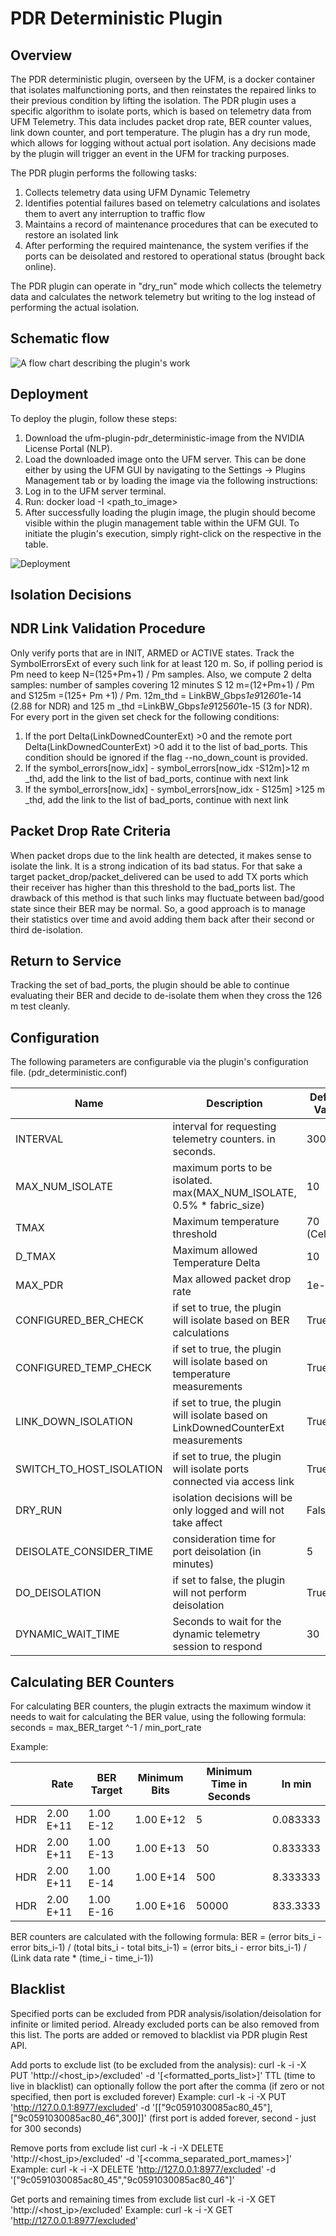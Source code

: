 # PDR Deterministic Plugin

## Overview

The PDR deterministic plugin, overseen by the UFM, is a docker container that isolates malfunctioning ports, and then reinstates the repaired links to their previous condition by lifting the isolation. The PDR plugin uses a specific algorithm to isolate ports, which is based on telemetry data from UFM Telemetry. This data includes packet drop rate, BER counter values, link down counter, and port temperature. The plugin has a dry run mode, which allows for logging without actual port isolation. Any decisions made by the plugin will trigger an event in the UFM for tracking purposes.

The PDR plugin performs the following tasks:

1. Collects telemetry data using UFM Dynamic Telemetry
2. Identifies potential failures based on telemetry calculations and isolates them to avert any interruption to traffic flow
3. Maintains a record of maintenance procedures that can be executed to restore an isolated link
4. After performing the required maintenance, the system verifies if the ports can be deisolated and restored to operational status (brought back online).

The PDR plugin can operate in "dry_run" mode which collects the telemetry data and calculates the network telemetry but writing to the log instead of performing the actual isolation.

## Schematic flow

![A flow chart describing the plugin's work](./pdr_flow_chart.png)

## Deployment

To deploy the plugin, follow these steps:

1. Download the ufm-plugin-pdr_deterministic-image from the NVIDIA License Portal (NLP).
2. Load the downloaded image onto the UFM server. This can be done either by using the UFM GUI by navigating to the Settings -> Plugins Management tab or by loading the image via the following instructions:
3. Log in to the UFM server terminal.
4. Run: docker load -I <path_to_image>
5. After successfully loading the plugin image, the plugin should become visible within the plugin management table within the UFM GUI. To initiate the plugin's execution, simply right-click on the respective in the table.

![Deployment](https://cdn.mathpix.com/cropped/2024_01_29_802fbbaa23e5087d785dg-3.jpg?height=447&width=1578&top_left_y=1090&top_left_x=362)

## Isolation Decisions

## NDR Link Validation Procedure

Only verify ports that are in INIT, ARMED or ACTIVE states. Track the SymbolErrorsExt of every such link for at least 120 m. So, if polling period is Pm need to keep N=(125+Pm+1) / Pm samples. Also, we compute 2 delta samples: number of samples covering 12 minutes S 12 m=(12+Pm+1) / Pm and S125m =(125+ Pm +1) / Pm. 12m_thd = LinkBW_Gbps*1e9*12*60*1e-14 (2.88 for NDR) and 125 m _thd =LinkBW_Gbps*1e9*125*60*1e-15 (3 for NDR). For every port in the given set check for the following conditions:

1. If the port Delta(LinkDownedCounterExt) >0 and the remote port Delta(LinkDownedCounterExt) >0 add it to the list of bad_ports. This condition should be ignored if the flag --no_down_count is provided.
2. If the symbol_errors[now_idx] - symbol_errors[now_idx -S12m]>12 m _thd, add the link to the list of bad_ports, continue with next link
3. If the symbol_errors[now_idx] - symbol_errors[now_idx - S125m] >125 m _thd, add the link to the list of bad_ports, continue with next link

## Packet Drop Rate Criteria

When packet drops due to the link health are detected, it makes sense to isolate the link. It is a strong indication of its bad status. For that sake a target packet_drop/packet_delivered can be used to add TX ports which their receiver has higher than this threshold to the bad_ports list. The drawback of this method is that such links may fluctuate between bad/good state since their BER may be normal. So, a good approach is to manage their statistics over time and avoid adding them back after their second or third de-isolation.

## Return to Service

Tracking the set of bad_ports, the plugin should be able to continue evaluating their BER and decide to de-isolate them when they cross the 126 m test cleanly.

## Configuration

The following parameters are configurable via the plugin's configuration file. (pdr_deterministic.conf)

| Name | Description | Default Value |
| --- | --- | --- |
| INTERVAL | interval for requesting telemetry counters. in seconds. | 300 |
| MAX_NUM_ISOLATE | maximum ports to be isolated. max(MAX_NUM_ISOLATE, 0.5% * fabric_size) | 10 |
| TMAX | Maximum temperature threshold | 70 (Celsius) |
| D_TMAX | Maximum allowed Temperature Delta | 10 |
| MAX_PDR | Max allowed packet drop rate | 1e-12 |
| CONFIGURED_BER_CHECK | if set to true, the plugin will isolate based on BER calculations | True |
| CONFIGURED_TEMP_CHECK | if set to true, the plugin will isolate based on temperature measurements | True |
| LINK_DOWN_ISOLATION | if set to true, the plugin will isolate based on LinkDownedCounterExt measurements | True |
| SWITCH_TO_HOST_ISOLATION | if set to true, the plugin will isolate ports connected via access link | True |
| DRY_RUN | isolation decisions will be only logged and will not take affect | False |
| DEISOLATE_CONSIDER_TIME | consideration time for port deisolation (in minutes) | 5 |
| DO_DEISOLATION | if set to false, the plugin will not perform deisolation | True |
| DYNAMIC_WAIT_TIME | Seconds to wait for the dynamic telemetry session to respond | 30 |

## Calculating BER Counters

For calculating BER counters, the plugin extracts the maximum window it needs to wait for calculating the BER value, using the following formula: seconds = max_BER_target ^-1 / min_port_rate

Example:

| | Rate | BER Target | Minimum Bits | Minimum Time in Seconds | In min |
| --- | --- | --- | --- | --- | --- |
| HDR | 2.00 E+11 | 1.00 E-12 | 1.00 E+12 | 5 | 0.083333 |
| HDR | 2.00 E+11 | 1.00 E-13 | 1.00 E+13 | 50 | 0.833333 |
| HDR | 2.00 E+11 | 1.00 E-14 | 1.00 E+14 | 500 | 8.333333 |
| HDR | 2.00 E+11 | 1.00 E-16 | 1.00 E+16 | 50000 | 833.3333 |

BER counters are calculated with the following formula: BER = (error bits_i - error bits_i-1) / (total bits_i - total bits_i-1) = (error bits_i - error bits_i-1) / (Link data rate * (time_i - time_i-1))

## Blacklist

Specified ports can be excluded from PDR analysis/isolation/deisolation for infinite or limited period. Already excluded ports can be also removed from this list.
The ports are added or removed to blacklist via PDR plugin Rest API.

Add ports to exclude list (to be excluded from the analysis):
    curl -k -i -X PUT 'http://<host_ip>/excluded' -d '[<formatted_ports_list>]'
    TTL (time to live in blacklist) can optionally follow the port after the comma (if zero or not specified, then port is excluded forever)
    Example: curl -k -i -X PUT 'http://127.0.0.1:8977/excluded' -d '[["9c0591030085ac80_45"],["9c0591030085ac80_46",300]]' (first port is added forever, second - just for 300 seconds)

Remove ports from exclude list
    curl -k -i -X DELETE 'http://<host_ip>/excluded' -d '[<comma_separated_port_mames>]'
    Example: curl -k -i -X DELETE 'http://127.0.0.1:8977/excluded' -d '["9c0591030085ac80_45","9c0591030085ac80_46"]'

Get ports and remaining times from exclude list
    curl -k -i -X GET 'http://<host_ip>/excluded'
    Example: curl -k -i -X GET 'http://127.0.0.1:8977/excluded'
